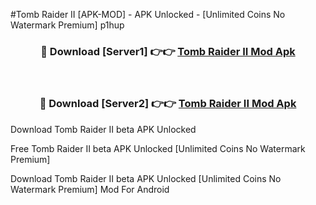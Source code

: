 #Tomb Raider II [APK-MOD] - APK Unlocked - [Unlimited Coins No Watermark Premium] p1hup



<div align="center">

<h3>🔴 Download [Server1] 👉👉 <a href="https://momento.my/?title=Tomb_Raider_II">Tomb Raider II Mod Apk</a></h3><br>

<h3>🔴 Download [Server2] 👉👉 <a href="https://momento.my/?title=Tomb_Raider_II">Tomb Raider II Mod Apk</a></h3>
</div>



Download Tomb Raider II beta APK Unlocked

Free Tomb Raider II beta APK Unlocked [Unlimited Coins No Watermark Premium]

Download Tomb Raider II beta APK Unlocked [Unlimited Coins No Watermark Premium] Mod For Android
